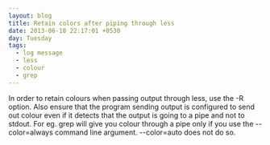 ```yaml
---
layout: blog
title: Retain colors after piping through less
date: 2013-06-18 22:17:01 +0530
day: Tuesday
tags:
  - log message
  - less
  - colour
  - grep
---
```


In order to retain colours when passing output through less, use the -R option. Also ensure that the program sending output is configured to send out colour even if it detects that the output is going to a pipe and not to stdout. For eg. grep will give you colour through a pipe only if you use the --color=always command line argument. --color=auto does not do so.
